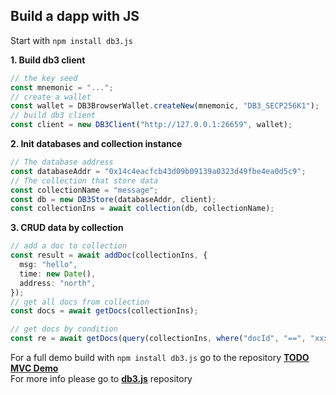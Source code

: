 
## **Build a dapp with JS**

Start with `npm install db3.js`

**1. Build db3 client**

```typescript
// the key seed
const mnemonic = "...";
// create a wallet
const wallet = DB3BrowserWallet.createNew(mnemonic, "DB3_SECP256K1");
// build db3 client
const client = new DB3Client("http://127.0.0.1:26659", wallet);
```

**2. Init databases and collection instance**

```typescript
// The database address
const databaseAddr = "0x14c4eacfcb43d09b09139a0323d49fbe4ea0d5c9";
// The collection that store data
const collectionName = "message";
const db = new DB3Store(databaseAddr, client);
const collectionIns = await collection(db, collectionName);
```

**3. CRUD data by collection**

```typescript
// add a doc to collection
const result = await addDoc(collectionIns, {
  msg: "hello",
  time: new Date(),
  address: "north",
});
// get all docs from collection
const docs = await getDocs(collectionIns);

// get docs by condition
const re = await getDocs(query(collectionIns, where("docId", "==", "xxxxx")));
```

For a full demo build with `npm install db3.js` go to the repository **[TODO MVC Demo ](https://github.com/dbpunk-labs/db3.js/tree/main/examples)**  
For more info please go to **[db3.js](https://github.com/dbpunk-labs/db3.js)** repository

